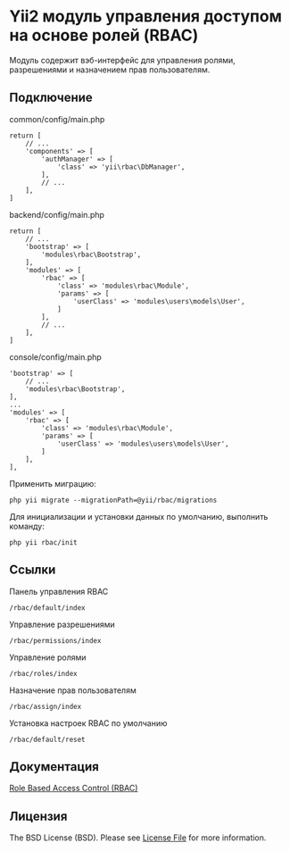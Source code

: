 # Yii2 модуль управления доступом на основе ролей (RBAC)

Модуль содержит вэб-интерфейс для управления ролями, разрешениями и назначением прав пользователям.

## Подключение

common/config/main.php
```
return [
    // ...        
    'components' => [        
        'authManager' => [
            'class' => 'yii\rbac\DbManager',
        ],
        // ...
    ],
]
```

backend/config/main.php
```
return [
    // ...
    'bootstrap' => [        
        'modules\rbac\Bootstrap',    
    ],
    'modules' => [        
        'rbac' => [
            'class' => 'modules\rbac\Module',
            'params' => [
                'userClass' => 'modules\users\models\User',
            ]
        ],
        // ...
    ],
]
```

console/config/main.php
```
'bootstrap' => [
    // ...
    'modules\rbac\Bootstrap',    
],
...
'modules' => [
    'rbac' => [
        'class' => 'modules\rbac\Module',
        'params' => [
            'userClass' => 'modules\users\models\User',
        ]
    ],
],
```

Применить миграцию:
```
php yii migrate --migrationPath=@yii/rbac/migrations
```

Для инициализации и установки данных по умолчанию, выполнить команду:
```
php yii rbac/init
```

## Ссылки
Панель управления RBAC
```
/rbac/default/index
```

Управление разрешениями
```
/rbac/permissions/index
```

Управление ролями
```
/rbac/roles/index
```

Назначение прав пользователям
```
/rbac/assign/index
```

Установка настроек RBAC по умолчанию
```
/rbac/default/reset
```

## Документация
[Role Based Access Control (RBAC)](http://www.yiiframework.com/doc-2.0/guide-security-authorization.html#rbac)

## Лицензия
The BSD License (BSD). Please see [License File](https://github.com/Dominus77/yii2-advanced-start/blob/master/modules/rbac/LICENSE.md) for more information.

